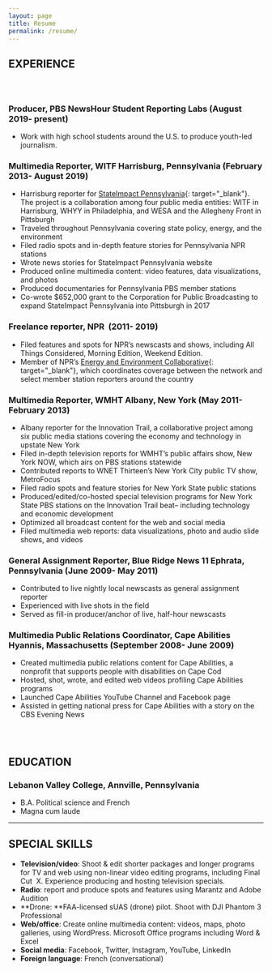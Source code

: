 ```yaml
---
layout: page
title: Resume
permalink: /resume/
---
```


## EXPERIENCE

### &nbsp;

### Producer, PBS NewsHour Student Reporting Labs (August 2019- present)

* Work with high school students around the U.S. to produce youth-led journalism.

### Multimedia Reporter, WITF Harrisburg, Pennsylvania (February 2013- August 2019)

* Harrisburg reporter for [StateImpact Pennsylvania](https://stateimpact.npr.org/pennsylvania/author/mariecusick/){: target="_blank"}. The project is a collaboration among four public media entities: WITF in Harrisburg, WHYY in Philadelphia, and WESA and the Allegheny Front in Pittsburgh
* Traveled throughout Pennsylvania covering state policy, energy, and the environment
* Filed radio spots and in-depth feature stories for Pennsylvania NPR stations
* Wrote news stories for StateImpact Pennsylvania website
* Produced online multimedia content: video features, data visualizations, and photos
* Produced documentaries for Pennsylvania PBS member stations
* Co-wrote $652,000 grant to the Corporation for Public Broadcasting to expand StateImpact Pennsylvania into Pittsburgh in 2017

### Freelance reporter, NPR &nbsp;(2011- 2019)

* Filed features and spots for NPR’s newscasts and shows, including All Things Considered, Morning Edition, Weekend Edition.
* Member of NPR’s [Energy and Environment Collaborative](https://www.npr.org/series/571910677/environment-and-energy-collaborative){: target="_blank"}, which coordinates coverage between the network and select member station reporters around the country

### Multimedia Reporter, WMHT Albany, New York (May 2011- February 2013)

* Albany reporter for the Innovation Trail, a collaborative project among six public media stations covering the economy and technology in upstate New York
* Filed in-depth television reports for WMHT’s public affairs show, New York NOW, which airs on PBS stations statewide
* Contributed reports to WNET Thirteen’s New York City public TV show, MetroFocus
* Filed radio spots and feature stories for New York State public stations
* Produced/edited/co-hosted special television programs for New York State PBS stations on the Innovation Trail beat– including technology and economic development
* Optimized all broadcast content for the web and social media
* Filed multimedia web reports: data visualizations, photo and audio slide shows, and videos

### General Assignment Reporter, Blue Ridge News 11 Ephrata, Pennsylvania (June 2009- May 2011)

* Contributed to live nightly local newscasts as general assignment reporter
* Experienced with live shots in the field
* Served as fill-in producer/anchor of live, half-hour newscasts

### Multimedia Public Relations Coordinator, Cape Abilities Hyannis, Massachusetts (September 2008- June 2009)

* Created multimedia public relations content for Cape Abilities, a nonprofit that supports people with disabilities on Cape Cod
* Hosted, shot, wrote, and edited web videos profiling Cape Abilities programs
* Launched Cape Abilities YouTube Channel and Facebook page
* Assisted in getting national press for Cape Abilities with a story on the CBS Evening News

### &nbsp;

## EDUCATION

### Lebanon Valley College, Annville, Pennsylvania&nbsp;

* B.A. Political science and French
* Magna cum laude

---

## SPECIAL SKILLS

* **Television/video**\: Shoot & edit shorter packages and longer programs for TV and web using non-linear video editing programs, including Final Cut&nbsp; X. Experience producing and hosting television specials.
* **Radio**\: report and produce spots and features using Marantz and Adobe Audition
* **Drone:&nbsp;**FAA-licensed sUAS (drone) pilot. Shoot with DJI Phantom 3 Professional
* **Web/office**\: Create online multimedia content: videos, maps, photo galleries, using WordPress. Microsoft Office programs including Word & Excel
* **Social media**\: Facebook, Twitter, Instagram, YouTube, LinkedIn
* **Foreign language**\: French (conversational)